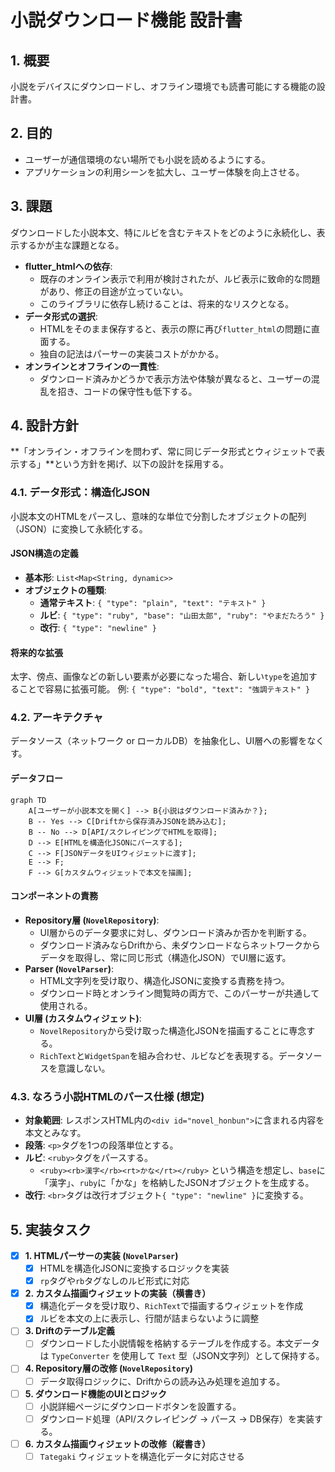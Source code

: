# 小説ダウンロード機能 設計書

## 1. 概要
小説をデバイスにダウンロードし、オフライン環境でも読書可能にする機能の設計書。

## 2. 目的
- ユーザーが通信環境のない場所でも小説を読めるようにする。
- アプリケーションの利用シーンを拡大し、ユーザー体験を向上させる。

## 3. 課題
ダウンロードした小説本文、特にルビを含むテキストをどのように永続化し、表示するかが主な課題となる。

- **flutter_htmlへの依存**:
  - 既存のオンライン表示で利用が検討されたが、ルビ表示に致命的な問題があり、修正の目途が立っていない。
  - このライブラリに依存し続けることは、将来的なリスクとなる。
- **データ形式の選択**:
  - HTMLをそのまま保存すると、表示の際に再び`flutter_html`の問題に直面する。
  - 独自の記法はパーサーの実装コストがかかる。
- **オンラインとオフラインの一貫性**:
  - ダウンロード済みかどうかで表示方法や体験が異なると、ユーザーの混乱を招き、コードの保守性も低下する。

## 4. 設計方針
**「オンライン・オフラインを問わず、常に同じデータ形式とウィジェットで表示する」**という方針を掲げ、以下の設計を採用する。

### 4.1. データ形式：構造化JSON
小説本文のHTMLをパースし、意味的な単位で分割したオブジェクトの配列（JSON）に変換して永続化する。

#### JSON構造の定義
- **基本形**: `List<Map<String, dynamic>>`
- **オブジェクトの種類**:
  - **通常テキスト**: `{ "type": "plain", "text": "テキスト" }`
  - **ルビ**: `{ "type": "ruby", "base": "山田太郎", "ruby": "やまだたろう" }`
  - **改行**: `{ "type": "newline" }`

#### 将来的な拡張
太字、傍点、画像などの新しい要素が必要になった場合、新しい`type`を追加することで容易に拡張可能。
例: `{ "type": "bold", "text": "強調テキスト" }`

### 4.2. アーキテクチャ
データソース（ネットワーク or ローカルDB）を抽象化し、UI層への影響をなくす。

#### データフロー
```mermaid
graph TD
    A[ユーザーが小説本文を開く] --> B{小説はダウンロード済みか？};
    B -- Yes --> C[Driftから保存済みJSONを読み込む];
    B -- No --> D[API/スクレイピングでHTMLを取得];
    D --> E[HTMLを構造化JSONにパースする];
    C --> F[JSONデータをUIウィジェットに渡す];
    E --> F;
    F --> G[カスタムウィジェットで本文を描画];
```

#### コンポーネントの責務
- **Repository層 (`NovelRepository`)**:
  - UI層からのデータ要求に対し、ダウンロード済みか否かを判断する。
  - ダウンロード済みならDriftから、未ダウンロードならネットワークからデータを取得し、常に同じ形式（構造化JSON）でUI層に返す。
- **Parser (`NovelParser`)**:
  - HTML文字列を受け取り、構造化JSONに変換する責務を持つ。
  - ダウンロード時とオンライン閲覧時の両方で、このパーサーが共通して使用される。
- **UI層 (カスタムウィジェット)**:
  - `NovelRepository`から受け取った構造化JSONを描画することに専念する。
  - `RichText`と`WidgetSpan`を組み合わせ、ルビなどを表現する。データソースを意識しない。

### 4.3. なろう小説HTMLのパース仕様 (想定)
- **対象範囲**: レスポンスHTML内の`<div id="novel_honbun">`に含まれる内容を本文とみなす。
- **段落**: `<p>`タグを1つの段落単位とする。
- **ルビ**: `<ruby>`タグをパースする。
  - `<ruby><rb>漢字</rb><rt>かな</rt></ruby>` という構造を想定し、`base`に「漢字」、`ruby`に「かな」を格納したJSONオブジェクトを生成する。
- **改行**: `<br>`タグは改行オブジェクト`{ "type": "newline" }`に変換する。

## 5. 実装タスク
- [x] **1. HTMLパーサーの実装 (`NovelParser`)**
  - [x] HTMLを構造化JSONに変換するロジックを実装
  - [x] `rp`タグや`rb`タグなしのルビ形式に対応
- [x] **2. カスタム描画ウィジェットの実装（横書き）**
  - [x] 構造化データを受け取り、`RichText`で描画するウィジェットを作成
  - [x] ルビを本文の上に表示し、行間が詰まらないように調整
- [ ] **3. Driftのテーブル定義**
  - [ ] ダウンロードした小説情報を格納するテーブルを作成する。本文データは `TypeConverter` を使用して `Text` 型（JSON文字列）として保持する。
- [ ] **4. Repository層の改修 (`NovelRepository`)**
  - [ ] データ取得ロジックに、Driftからの読み込み処理を追加する。
- [ ] **5. ダウンロード機能のUIとロジック**
  - [ ] 小説詳細ページにダウンロードボタンを設置する。
  - [ ] ダウンロード処理（API/スクレイピング → パース → DB保存）を実装する。
- [ ] **6. カスタム描画ウィジェットの改修（縦書き）**
  - [ ] `Tategaki` ウィジェットを構造化データに対応させる
